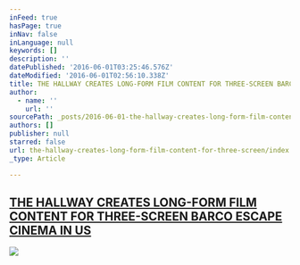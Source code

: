 ```yaml
---
inFeed: true
hasPage: true
inNav: false
inLanguage: null
keywords: []
description: ''
datePublished: '2016-06-01T03:25:46.576Z'
dateModified: '2016-06-01T02:56:10.338Z'
title: THE HALLWAY CREATES LONG-FORM FILM CONTENT FOR THREE-SCREEN BARCO ESCAPE CINEMA IN US
author:
  - name: ''
    url: ''
sourcePath: _posts/2016-06-01-the-hallway-creates-long-form-film-content-for-three-screen.md
authors: []
publisher: null
starred: false
url: the-hallway-creates-long-form-film-content-for-three-screen/index.html
_type: Article

---
```

## [THE HALLWAY CREATES LONG-FORM FILM CONTENT FOR THREE-SCREEN BARCO ESCAPE CINEMA IN US][0]
![](https://s3-us-west-2.amazonaws.com/the-grid-img/p/6b4af937d60553808f513940777d7393cbbc49cc.png)

[0]: http://www.thehallway.com.au/press/the-hallway-creates-long-form-film-content-for-three-screen-barco-escape-cinema-in-us/